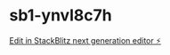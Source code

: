 # sb1-ynvl8c7h

[Edit in StackBlitz next generation editor ⚡️](https://stackblitz.com/~/github.com/abhishekx3/sb1-ynvl8c7h)